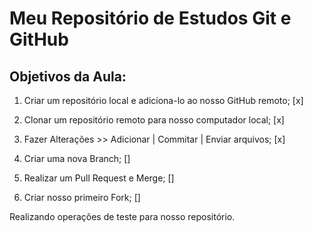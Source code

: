 # Meu Repositório de Estudos Git e GitHub
## Objetivos da Aula:
1. Criar um repositório local e adiciona-lo ao nosso GitHub remoto; [x]

2. Clonar um repositório remoto para nosso computador local; [x]

3. Fazer Alterações >> Adicionar | Commitar | Enviar arquivos; [x]

4. Criar uma nova Branch; []

5. Realizar um Pull Request e Merge; []

6. Criar nosso primeiro Fork; []

Realizando operações de teste para nosso repositório.